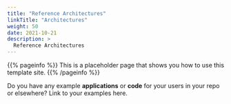 ```yaml
---
title: "Reference Architectures"
linkTitle: "Architectures"
weight: 50
date: 2021-10-21
description: >
  Reference Architectures
---
```


{{% pageinfo %}}
This is a placeholder page that shows you how to use this template site.
{{% /pageinfo %}}

Do you have any example **applications** or **code** for your users in your repo or elsewhere? Link to your examples here.



